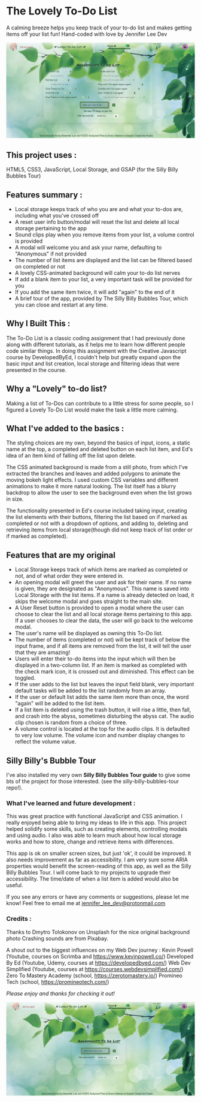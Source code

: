 # The Lovely To-Do List

A calming breeze helps you keep track of your to-do list and makes getting items off your list fun! Hand-coded with love by Jennifer Lee Dev

![The Lovely To-Do List in action](/assets/LTDL-full1.jpg)

## This project uses : 
HTML5, CSS3, JavaScript, Local Storage, and GSAP (for the Silly Billy Bubbles Tour)


## Features summary :
- Local storage keeps track of who you are and what your to-dos are, including what you've crossed off 
- A reset user info button/modal will reset the list and delete all local storage pertaining to the app
- Sound clips play when you remove items from your list, a volume control is provided
- A modal will welcome you and ask your name, defaulting to "Anonymous" if not provided
- The number of list items are displayed and the list can be filtered based on completed or not
- A lovely CSS-animated background will calm your to-do list nerves
- If add a blank item to your list, a very important task will be provided for you
- If you add the same item twice, it will add "again" to the end of it
- A brief tour of the app, provided by The Silly Billy Bubbles Tour, which you can close and restart at any time.


## Why I Built This :
The To-Do List is a classic coding assignment that I had previously done along with different tutorials, as it helps me to learn how different people code similar things. In doing this assignment with the Creative Javascript course by DevelopedByEd, I couldn't help but greatly expand upon the basic input and list creation, local storage and filtering ideas that were presented in the course. 

## Why a "Lovely" to-do list?
Making a list of To-Dos can contribute to a little stress for some people, so I figured a Lovely To-Do List would make the task a little more calming.

## What I've added to the basics :
The styling choices are my own, beyond the basics of input, icons, a static name at the top, a completed and deleted button on each list item, and Ed's idea of an item kind of falling off the list upon delete. 

The CSS animated background is made from a still photo, from which I've extracted the branches and leaves and added polygons to animate the moving bokeh light effects. I used custom CSS variables and different animations to make it more natural looking. The list itself has a blurry backdrop to allow the user to see the background even when the list grows in size.  

The functionality presented in Ed's course included taking input, creating the list elements with their buttons, filtering the list based on if marked as completed or not with a dropdown of options, and adding to, deleting and retrieving items from local storage(though did not keep track of list order or if marked as completed).

## Features that are my original
- Local Storage keeps track of which items are marked as completed or not, and of what order they were entered in.
- An opening modal will greet the user and ask for their name. If no name is given, they are designated as "Anonymous". This name is saved into Local Storage with the list items. If a name is already detected on load, it skips the welcome modal and goes straight to the main site.
- A User Reset button is provided to open a modal where the user can choose to clear the list and all local storage items pertaining to this app. If a user chooses to clear the data, the user will go back to the welcome modal. 
- The user's name will be displayed as owning this To-Do list.
- The number of items (completed or not) will be kept track of below the input frame, and if all items are removed from the list, it will tell the user that they are amazing!
- Users will enter their to-do items into the input which will then be displayed in a two-column list. If an item is marked as completed with the check mark icon, it is crossed out and diminished. This effect can be toggled.
- If the user adds to the list but leaves the input field blank, very important default tasks will be added to the list randomly from an array.
- If the user or default list adds the same item more than once, the word "again" will be added to the list item. 
- If a list item is deleted using the trash button, it will rise a little, then fall, and crash into the abyss, sometimes disturbing the abyss cat. The audio clip chosen is random from a choice of three.
- A volume control is located at the top for the audio clips. It is defaulted to very low volume. The volume icon and number display changes to reflect the volume value.

## Silly Billy's Bubble Tour
I've also installed my very own **Silly Billy Bubbles Tour guide** to give some bts of the project for those interested. (see the silly-billy-bubbles-tour repo!).


### What I've learned and future development : 
This was great practice with functional JavaScript and CSS animation. I really enjoyed being able to bring my ideas to life in this app. This project helped solidify some skills, such as creating elements, controlling modals and using audio. I also was able to learn much about how local storage works and how to store, change and retrieve items with differences.

This app is ok on smaller screen sizes, but just 'ok', it could be improved. It also needs improvement as far as accessibility. I am very sure some ARIA properties would benefit the screen-reading of this app, as well as the Silly Billy Bubbles Tour. I will come back to my projects to upgrade their accessibility. The time/date of when a list item is added would also be useful.  

If you see any errors or have any comments or suggestions, please let me know! Feel free to email me at jennifer_lee_dev@protonmail.com

### Credits :
Thanks to Dmytro Tolokonov on Unsplash for the nice original background photo
Crashing sounds are from Pixabay. 

A shout out to the biggest influences on my Web Dev journey :
Kevin Powell (Youtube, courses on Scrimba and https://www.kevinpowell.co/)
Developed By Ed (Youtube, Udemy, courses at https://developedbyed.com/)
Web Dev Simplified (Youtube, courses at https://courses.webdevsimplified.com/)
Zero To Mastery Academy (school, https://zerotomastery.io/)
Promineo Tech (school, https://promineotech.com/)


_Please enjoy and thanks for checking it out!_

![A list item being removed.](/assets/LTDL-full.jpg)
